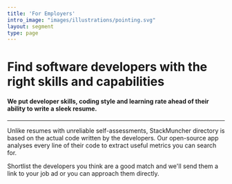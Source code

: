 ```yaml
---
title: 'For Employers'
intro_image: "images/illustrations/pointing.svg"
layout: segment
type: page
---
```


# Find software developers with the right skills and capabilities

#### We put developer skills, coding style and learning rate ahead of their ability to write a sleek resume.

---

Unlike resumes with unreliable self-assessments, StackMuncher directory is based on the actual code written by the developers. 
Our open-source app analyses every line of their code to extract useful metrics you can search for.

Shortlist the developers you think are a good match and we'll send them a link to your job ad or you can approach them directly.
